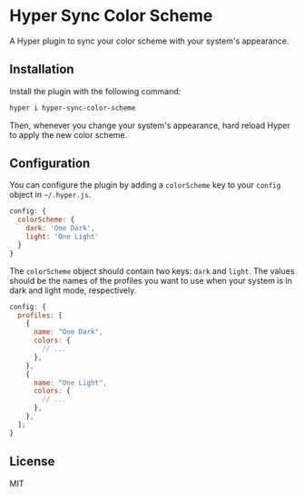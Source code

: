 # Hyper Sync Color Scheme

A Hyper plugin to sync your color scheme with your system's appearance.

## Installation

Install the plugin with the following command:

```bash
hyper i hyper-sync-color-scheme
```

Then, whenever you change your system's appearance, hard reload Hyper to apply the new color scheme.

## Configuration

You can configure the plugin by adding a `colorScheme` key to your `config` object in `~/.hyper.js`.

```js
config: {
  colorScheme: {
    dark: 'One Dark',
    light: 'One Light'
  }
}
```

The `colorScheme` object should contain two keys: `dark` and `light`. The values should be the names of the profiles you want to use when your system is in dark and light mode, respectively.

```js
config: {
  profiles: [
    {
      name: "One Dark",
      colors: {
        // ...
      },
    },
    {
      name: "One Light",
      colors: {
        // ...
      },
    },
  ];
}
```

## License

MIT
